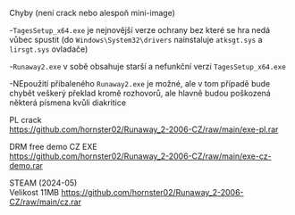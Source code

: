Chyby (není crack nebo alespoň mini-image)

-```TagesSetup_x64.exe``` je nejnovější verze ochrany bez které se hra nedá vůbec spustit (do ```Windows\System32\drivers``` nainstaluje ```atksgt.sys``` a ```lirsgt.sys``` ovladače)

-```Runaway2.exe``` v sobě obsahuje starší a nefunkční verzi ```TagesSetup_x64.exe```

-NEpoužití přibaleného ```Runaway2.exe``` je možné, ale v tom případě bude chybět veškerý překlad kromě rozhovorů, ale hlavně budou poškozená některá písmena kvůli diakritice

PL crack
<br/>
https://github.com/hornster02/Runaway_2-2006-CZ/raw/main/exe-pl.rar

DRM free demo CZ EXE
<br/>
https://github.com/hornster02/Runaway_2-2006-CZ/raw/main/exe-cz-demo.rar

STEAM (2024-05)
<br/>
Velikost 11MB https://github.com/hornster02/Runaway_2-2006-CZ/raw/main/cz.rar
